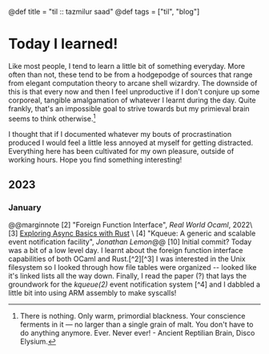 @def title = "til :: tazmilur saad"
@def tags = ["til", "blog"]

# Today I learned!

Like most people, I tend to learn a little bit of something everyday. More often than not, these tend to be from a hodgepodge of sources that range from elegant computation theory to arcane shell wizardry. The downside of this is that every now and then I feel unproductive if I don't conjure up some corporeal, tangible amalgamation of whatever I learnt during the day. Quite frankly, that's an impossible goal to strive
towards but my primieval brain seems to think otherwise.[^1]

I thought that if I documented whatever my bouts of procrastination produced I would feel a little less annoyed
at myself for getting distracted. Everything here has been cultivated for my own pleasure, outside of working hours. Hope you find something interesting!

[^1]: There is nothing. Only warm, primordial blackness. Your conscience ferments in it — no larger than a single grain of malt. You don't have to do anything anymore. Ever. Never ever! - Ancient Reptilian Brain, Disco Elysium. 

## 2023

### January

@@marginnote [2] "Foreign Function Interface", *Real World Ocaml*, 2022\\ [3] [Exploring Async Basics with Rust](https://cfsamson.github.io/book-exploring-async-basics/3_1_communicating_with_the_os.html) \\ [4] "Kqueue: A generic and scalable event notification facility", *Jonathan Lemon*@@
[10] Initial commit? Today was a bit of a low level day. I learnt about the foreign function interface capabilities of
both OCaml and Rust.[^2][^3] I was interested in the Unix filesystem so I looked through how file tables were organized -- looked like it's linked lists all the way down. Finally, I read the paper (?) that lays the groundwork for the *kqueue(2)* event notification system [^4] and I dabbled a little bit into using ARM assembly to make syscalls!